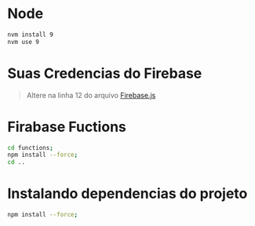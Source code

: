 # Node

```sh
nvm install 9
nvm use 9
```

# Suas Credencias do Firebase

> Altere na linha 12 do arquivo [Firebase.js](src/util/Firebase.js)


# Firabase Fuctions

```sh
cd functions;
npm install --force;
cd ..
```

# Instalando dependencias do projeto

```sh
npm install --force;
```